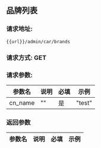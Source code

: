 ## 品牌列表
### 请求地址:
```
{{url}}/admin/car/brands
```
### 请求方式: GET  
### 请求参数:  

|参数名|说明|必填|示例|  
 |---|---|---|---|  
|cn_name|""|是|"test"|  
### 返回参数  

|参数名|说明|必填|示例|  
 |---|---|---|---|  
